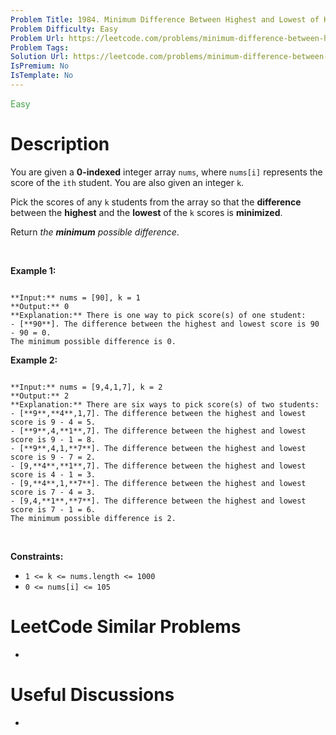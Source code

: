 ```yaml
---
Problem Title: 1984. Minimum Difference Between Highest and Lowest of K Scores
Problem Difficulty: Easy
Problem Url: https://leetcode.com/problems/minimum-difference-between-highest-and-lowest-of-k-scores/
Problem Tags: 
Solution Url: https://leetcode.com/problems/minimum-difference-between-highest-and-lowest-of-k-scores/solution/
IsPremium: No
IsTemplate: No
---
```


<span style="color: rgb(67, 160, 71);">Easy</span>

# Description

You are given a **0-indexed** integer array `nums`, where `nums[i]` represents the score of the `ith` student. You are also given an integer `k`.


Pick the scores of any `k` students from the array so that the **difference** between the **highest** and the **lowest** of the `k` scores is **minimized**.


Return *the **minimum** possible difference*.


 


**Example 1:**



```

**Input:** nums = [90], k = 1
**Output:** 0
**Explanation:** There is one way to pick score(s) of one student:
- [**90**]. The difference between the highest and lowest score is 90 - 90 = 0.
The minimum possible difference is 0.

```

**Example 2:**



```

**Input:** nums = [9,4,1,7], k = 2
**Output:** 2
**Explanation:** There are six ways to pick score(s) of two students:
- [**9**,**4**,1,7]. The difference between the highest and lowest score is 9 - 4 = 5.
- [**9**,4,**1**,7]. The difference between the highest and lowest score is 9 - 1 = 8.
- [**9**,4,1,**7**]. The difference between the highest and lowest score is 9 - 7 = 2.
- [9,**4**,**1**,7]. The difference between the highest and lowest score is 4 - 1 = 3.
- [9,**4**,1,**7**]. The difference between the highest and lowest score is 7 - 4 = 3.
- [9,4,**1**,**7**]. The difference between the highest and lowest score is 7 - 1 = 6.
The minimum possible difference is 2.
```

 


**Constraints:**


* `1 <= k <= nums.length <= 1000`
* `0 <= nums[i] <= 105`




# LeetCode Similar Problems

- []()

# Useful Discussions

- []()

